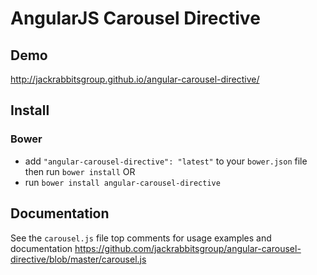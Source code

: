 # AngularJS Carousel Directive

## Demo
http://jackrabbitsgroup.github.io/angular-carousel-directive/

## Install
### Bower
- add `"angular-carousel-directive": "latest"` to your `bower.json` file then run `bower install`
OR
- run `bower install angular-carousel-directive`

## Documentation
See the `carousel.js` file top comments for usage examples and documentation
https://github.com/jackrabbitsgroup/angular-carousel-directive/blob/master/carousel.js